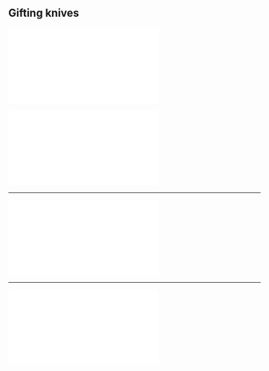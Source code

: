 ## Gifting knives

![writ](../specials/quotes/arthashastra/writ.md)

![treaty](../specials/treaty.md)

---

![seleucus_thera](../specials/letters_speeches/seleucus_thera.md)

---

![thera_seleucus](../specials/letters_speeches/thera_seleucus.md)